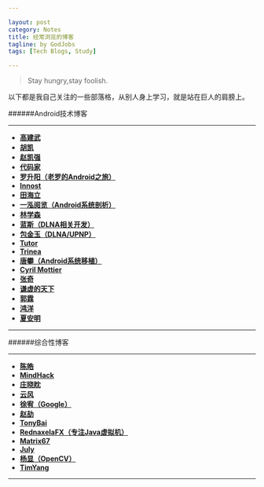 ```yaml
---

layout: post
category: Notes
title: 经常浏览的博客
tagline: by GodJobs
tags: [Tech Blogs, Study]

---
```


  >Stay hungry,stay foolish.

以下都是我自己关注的一些部落格，从别人身上学习，就是站在巨人的肩膀上。

######Android技术博客

---
-	[__高建武__][高建武]
-	[__胡凯__][胡凯]
-	[__赵凯强__][赵凯强]
-	[__代码家__][代码家]
-	[__罗升阳（老罗的Android之旅）__][罗升阳]
-	[__Innost__][Innost]
-	[__田海立__][田海立]
-	[__一泓阅览（Android系统剖析）__][一泓阅览]
-	[__林学森__][林学森]
-	[__蓝斯（DLNA相关开发）__][蓝斯]
- [__包金玉（DLNA/UPNP）__][包金玉]
- [__Tutor__][Tutor]
- [__Trinea__][Trinea]
- [__唐攀（Android系统移植）__][唐攀]
- [__Cyril Mottier__][Cyril Mottier]
- [__张奇__][张奇]
- [__谦虚的天下__][谦虚的天下]
- [__郭霖__][郭霖]
- [__鸿洋__][鸿洋]
- [__夏安明__][夏安明]

---

######综合性博客
 
---

  - [__陈皓__][陈皓]
  - [__MindHack__][MindHack]
  - [__庄晓眈__][庄晓眈]
  - [__云风__][云风]
  - [__徐宥（Google）__][徐宥]
  - [__赵劼__][赵劼]
  - [__TonyBai__][TonyBai]
  - [__RednaxelaFX（专注Java虚拟机）__][RednaxelaFX(JVM)]
  - [__Matrix67__][Matrix67]
  - [__July__][July]
  - [__杨显（OpenCV）__][杨显(OpenCV)]
  - [__TimYang__][TimYang]

---


  [高建武]:http://androidperformance.com/
  [胡凯]:http://hukai.me/
  [赵凯强]:http://blog.csdn.net/zhaokaiqiang1992?viewmode=contents
  [代码家]:http://blog.daimajia.com/
  [罗升阳]:http://blog.csdn.net/Luoshengyang?viewmode=contents
  [Innost]:http://blog.csdn.net/Innost
  [田海立]:http://blog.csdn.net/thl789?viewmode=contents
  [一泓阅览]:http://blog.csdn.net/yihongyuelan/article/category/844867
  [林学森]:http://blog.csdn.net/xuesen_lin?viewmode=contents
  [蓝斯]:http://blog.csdn.net/lancees?viewmode=contents
  [包金玉]:http://blog.csdn.net/bao_jinyu?viewmode=contents
  [Tutor]:http://blog.csdn.net/Android_Tutor
  [Trinea]:http://www.trinea.cn
  [唐攀]:http://blog.csdn.net/mr_raptor?viewmode=contents
  [Cyril Mottier]:http://cyrilmottier.com
  [张奇]:http://stormzhang.com
  [谦虚的天下]:http://www.cnblogs.com/qianxudetianxia/
  [郭霖]:http://blog.csdn.net/sinyu890807/article/list/1
  [鸿洋]:http://blog.csdn.net/lmj623565791?viewmode=contents
  [夏安明]:http://blog.csdn.net/xiaanming


  [陈皓]:http://coolshell.cn/
  [MindHack]:http://mindhacks.cn/
  [庄晓眈]:http://fnil.net
  [云风]:http://codingnow.com
  [徐宥]:http://blog.youxu.info
  [赵劼]:http://blog.zhaojie.me
  [TonyBai]:http://tonybai.com
  [RednaxelaFX(JVM)]:http://rednaxelafx.iteye.com/blog/362738
  [Matrix67]:http://www.matrix67.com/blog/
  [July]:http://blog.csdn.net/v_JULY_v
  [杨显(OpenCV)]:http://blog.csdn.net/yang_xian521
  [TimYang]:http://timyang.net
